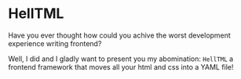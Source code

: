 # HellTML
Have you ever thought how could you achive the worst development experience writing frontend?

Well, I did and I gladly want to present you my abomination: `HellTML` a frontend framework that moves all your html and css into a YAML file!